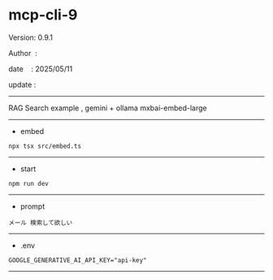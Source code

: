 ﻿# mcp-cli-9

 Version: 0.9.1

 Author  : 

 date    : 2025/05/11
 
 update  :

***

RAG Search example , gemini + ollama mxbai-embed-large

***
* embed
```
npx tsx src/embed.ts
```

***
* start
```
npm run dev
```

***
* prompt

```
メール 検索して欲しい
```
***
* .env
```
GOOGLE_GENERATIVE_AI_API_KEY="api-key"
```

***

